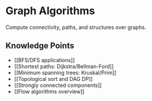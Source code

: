 # Graph Algorithms

Compute connectivity, paths, and structures over graphs.

## Knowledge Points
- [[BFS/DFS applications]]
- [[Shortest paths: Dijkstra/Bellman-Ford]]
- [[Minimum spanning trees: Kruskal/Prim]]
- [[Topological sort and DAG DP]]
- [[Strongly connected components]]
- [[Flow algorithms overview]]

